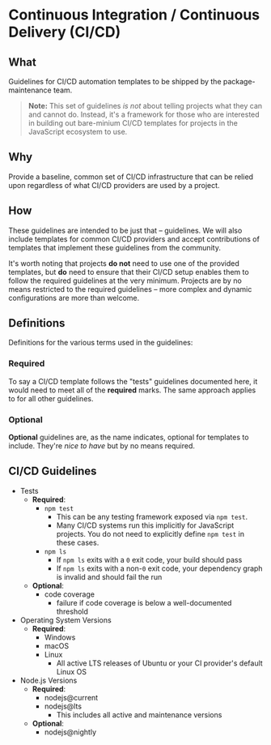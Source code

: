 # Continuous Integration / Continuous Delivery (CI/CD)

## What

Guidelines for CI/CD automation templates to be shipped by the package-maintenance team.

> **Note:** This set of guidelines _is not_ about telling projects what they can and cannot do. Instead, it's a framework for those who are interested in building out bare-minium CI/CD templates for projects in the JavaScript ecosystem to use.

## Why

Provide a baseline, common set of CI/CD infrastructure that can be relied upon regardless of what CI/CD providers are used by a project.

## How

These guidelines are intended to be just that – guidelines. We will also include templates for common CI/CD providers and accept contributions of templates that implement these guidelines from the community.

It's worth noting that projects **do not** need to use one of the provided templates, but **do** need to ensure that their CI/CD setup enables them to follow the required guidelines at the very minimum. Projects are by no means restricted to the required guidelines – more complex and dynamic configurations are more than welcome.

## Definitions

Definitions for the various terms used in the guidelines:

### Required

To say a CI/CD template follows the "tests" guidelines documented here, it would need to meet all of the **required** marks. The same approach applies to for all other guidelines.

### Optional

**Optional** guidelines are, as the name indicates, optional for templates to include. They're _nice to have_ but by no means required.

## CI/CD Guidelines

- Tests
  - **Required**:
    - `npm test`
      - This can be any testing framework exposed via `npm test`.
      - Many CI/CD systems run this implicitly for JavaScript projects. You do not need to explicitly define `npm test` in these cases.
    - `npm ls`
      - If `npm ls` exits with a `0` exit code, your build should pass
      - If `npm ls` exits with a non-`0` exit code, your dependency graph is invalid and should fail the run
  - **Optional**:
    - code coverage
      - failure if code coverage is below a well-documented threshold
- Operating System Versions
  - **Required**:
    - Windows
    - macOS
    - Linux
      - All active LTS releases of Ubuntu or your CI provider's default Linux OS
- Node.js Versions
  - **Required**:
    - nodejs@current
    - nodejs@lts
      - This includes all active and maintenance versions
  - **Optional**:
    - nodejs@nightly
